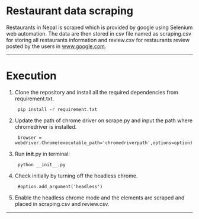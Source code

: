 # Restaurant data scraping

Restaurants in Nepal is scraped which is provided by google using Selenium web automation. The data are then stored in csv file named as scraping.csv for storing all restaurants information and review.csv for restaurants review posted by the users in www.google.com.
___
# Execution
1. Clone the repository and install all the required dependencies from requirement.txt.

        pip install -r requirement.txt
2. Update the path of chrome driver on scrape.py and input the path where chromedriver is installed.

        browser = webdriver.Chrome(executable_path='chromedriverpath',options=option)
3. Run __init__.py in terminal:

        python __init__.py
4. Check initially by turning off the headless chrome.

        #option.add_argument('headless')
5. Enable the headless chrome mode and the elements are scraped and placed in scraping.csv and review.csv.

_________________


